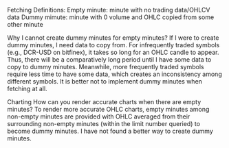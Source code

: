 Fetching
Definitions:
Empty minute: minute with no trading data/OHLCV data
Dummy mimute: minute with 0 volume and OHLC copied from some other minute

Why I cannot create dummy minutes for empty minutes?
If I were to create dummy minutes, I need data to copy from. For infrequently traded symbols (e.g., DCR-USD on bitfinex), it takes so long for an OHLC candle to appear. Thus, there will be a comparatively long period until I have some data to copy to dummy minutes. Meanwhile, more frequently traded symbols require less time to have some data, which creates an inconsistency among different symbols. It is better not to implement dummy minutes when fetching at all.

Charting
How can you render accurate charts when there are empty minutes?
To render more accurate OHLC charts, empty minutes among non-empty minutes are provided with OHLC averaged from their surrounding non-empty minutes (within the limit number queried) to become dummy minutes. I have not found a better way to create dummy minutes.